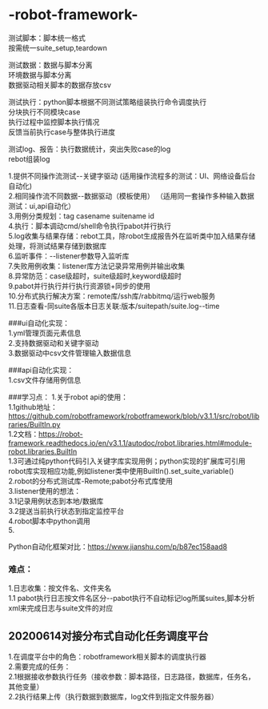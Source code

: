 # -robot-framework-
测试脚本：脚本统一格式  
按需统一suite_setup,teardown   

测试数据：数据与脚本分离  
环境数据与脚本分离  
数据驱动相关脚本的数据存放csv  

测试执行：python脚本根据不同测试策略组装执行命令调度执行  
分块执行不同模块case  
执行过程中监控脚本执行情况  
反馈当前执行case与整体执行进度  

测试log、报告：执行数据统计，突出失败case的log  
rebot组装log  

1.提供不同操作流测试--关键字驱动  (适用操作流程多的测试：UI、网络设备后台自动化)   
2.相同操作流不同数据--数据驱动（模板使用）  （适用同一套操作多种输入数据测试：ui,api自动化）  
3.用例分类规划：tag casename suitename id  
4.执行：脚本调动cmd/shell命令执行pabot并行执行   
5.log收集与结果存储：rebot工具，除robot生成报告外在监听类中加入结果存储处理，将测试结果存储到数据库    
6.监听事件：--listener参数导入监听库     
7.失败用例收集：listener库方法记录异常用例并输出收集    
8.异常防范：case级超时，suite级超时,keyword级超时        
9.pabot并行执行并行执行资源锁+同步的使用    
10.分布式执行解决方案：remote库/ssh库/rabbitmq/运行web服务    
11.日志查看-同suite各版本日志关联:版本/suitepath/suite.log--time    

###ui自动化实现：  
1.yml管理页面元素信息    
2.支持数据驱动和关键字驱动    
3.数据驱动中csv文件管理输入数据信息    

###api自动化实现：    
1.csv文件存储用例信息    


###学习点：
1.关于robot api的使用：    
 1.1github地址：https://github.com/robotframework/robotframework/blob/v3.1.1/src/robot/libraries/BuiltIn.py    
 1.2文档：https://robot-framework.readthedocs.io/en/v3.1.1/autodoc/robot.libraries.html#module-robot.libraries.BuiltIn   
 1.3可通过纯python代码引入关键字库实现用例；python实现的扩展库可引用robot库实现相应功能,例如listener类中使用BuiltIn().set_suite_variable()    
2.robot的分布式测试库-Remote;pabot分布式库使用    
3.listener使用的想法：  
 3.1记录用例状态到本地/数据库      
 3.2提送当前执行状态到指定监控平台    
4.robot脚本中python调用    
5.

Python自动化框架对比：https://www.jianshu.com/p/b87ec158aad8   


### 难点：   
1.日志收集：按文件名、文件夹名   
1.1 pabot执行日志按文件名区分--pabot执行不自动标记log所属suites,脚本分析xml来完成日志与suite文件的对应   


## 20200614对接分布式自动化任务调度平台     
1.在调度平台中的角色：robotframework相关脚本的调度执行器   
2.需要完成的任务：   
2.1根据接收参数执行任务（接收参数：脚本路径，日志路径，数据库，任务名，其他变量）    
2.2执行结果上传（执行数据到数据库，log文件到指定文件服务器）